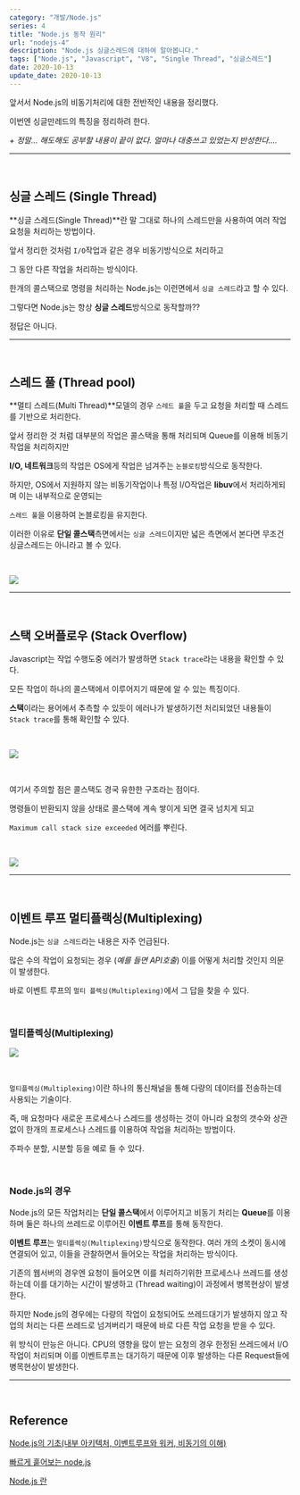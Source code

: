 ```yaml
---
category: "개발/Node.js"
series: 4 
title: "Node.js 동작 원리"
url: "nodejs-4"
description: "Node.js 싱글스레드에 대하여 알아봅니다."
tags: ["Node.js", "Javascript", "V8", "Single Thread", "싱글스레드"]
date: 2020-10-13
update_date: 2020-10-13
---
```


앞서서 Node.js의 비동기처리에 대한 전반적인 내용을 정리했다.

이번엔 싱글만레드의 특징을 정리하려 한다.

*&#43; 정말... 해도해도 공부할 내용이 끝이 없다. 얼마나 대충쓰고 있었는지 반성한다....*

***

<br>

## 싱글 스레드 (Single Thread)

**싱글 스레드(Single Thread)**란 말 그대로 하나의 스레드만을 사용하여 여러 작업요청을 처리하는 방법이다.

앞서 정리한 것처럼 `I/O`작업과 같은 경우 비동기방식으로 처리하고

그 동안 다른 작업을 처리하는 방식이다.

<span class="em red">한개의 콜스택으로 명령을 처리하는 Node.js</span>는 이런면에서 `싱글 스레드`라고 할 수 있다.

그렇다면 Node.js는 항상 **싱글 스레드**방식으로 동작할까??

정답은 <span class="em red">아니다.</span>

*** 

<br>

## 스레드 풀 (Thread pool)

**멀티 스레드(Multi Thread)**모델의 경우 `스레드 풀`을 두고 요청을 처리할 때 스레드를 기반으로 처리한다.

앞서 정리한 것 처럼 대부분의 작업은 콜스택을 통해 처리되며 Queue를 이용해 비동기 작업을 처리하지만

**I/O, 네트워크**등의 작업은 OS에게 작업은 넘겨주는 `논블로킹`방식으로 동작한다.

하지만, OS에서 지원하지 않는 비동기작업이나 특정 I/O작업은 **libuv**에서 처리하게되며 이는 내부적으로 운영되는

`스레드 풀`을 이용하여 논블로킹을 유지한다.

이러한 이유로 **단일 콜스택**측면에서는 `싱글 스레드`이지만 넓은 측면에서 본다면 무조건 싱글스레드는 아니라고 볼 수 있다.

<br>

![](https://www.notion.so/image/https%3A%2F%2Fs3-us-west-2.amazonaws.com%2Fsecure.notion-static.com%2Fce9951af-bea8-44a4-ab88-ed5a8be133cb%2Fnodejs.jpg?table=block&id=9012861c-5909-479b-b25f-933ad303110d&width=2950&userId=038a9d8a-4e75-4deb-a374-ed6ff93980c6&cache=v2)

***

<br>

## 스택 오버플로우 (Stack Overflow)

Javascript는 작업 수행도중 에러가 발생하면 `Stack trace`라는 내용을 확인할 수 있다.

모든 작업이 하나의 콜스택에서 이루어지기 때문에 알 수 있는 특징이다.

**스택**이라는 용어에서 추측할 수 있듯이 에러나가 발생하기전 처리되었던 내용들이 `Stack trace`를 통해 확인할 수 있다.

<br>

![](https://www.notion.so/image/https%3A%2F%2Fs3-us-west-2.amazonaws.com%2Fsecure.notion-static.com%2F30d30f34-a4ee-4c92-8be6-f786cc2383b7%2Fstack-trace-example.png?table=block&id=1add1722-1625-4ee1-9dbe-16169fa8adcf&width=2950&userId=038a9d8a-4e75-4deb-a374-ed6ff93980c6&cache=v2)

<br>

<span class="em red">여기서 주의할 점은 콜스택도 경국 유한한 구조라는 점이다.</span>

명령들이 반환되지 않을 상태로 콜스택에 계속 쌓이게 되면 결국 넘치게 되고 

`Maximum call stack size exceeded` 에러를 뿌린다.

<br>

![](https://www.notion.so/image/https%3A%2F%2Fs3-us-west-2.amazonaws.com%2Fsecure.notion-static.com%2Ff2903775-e5e4-4e62-8e61-70bd9442a21c%2F1_5n-8aGqENgdDy3T_qPqCgA.png?table=block&id=a3e2e01c-9707-414c-be84-f768635a76a6&width=2950&userId=038a9d8a-4e75-4deb-a374-ed6ff93980c6&cache=v2)

***

<br>

## 이벤트 루프 멀티플랙싱(Multiplexing)

Node.js는 `싱글 스레드`라는 내용은 자주 언급된다.

많은 수의 작업이 요청되는 경우 (*예를 들면 API호출*) 이를 어떻게 처리할 것인지 의문이 발생한다.

바로 이벤트 루프의 `멀티 플렉싱(Multiplexing)`에서 그 답을 찾을 수 있다.

<br>

### 멀티플렉싱(Multiplexing)

![](https://www.notion.so/image/https%3A%2F%2Fs3-us-west-2.amazonaws.com%2Fsecure.notion-static.com%2Fc5ade81c-3bbf-4fb0-b917-eba48bb78bc5%2Fasynchronous-programming.jpg?table=block&id=56865363-0e69-49b6-a7bf-17389948d264&width=2950&userId=038a9d8a-4e75-4deb-a374-ed6ff93980c6&cache=v2)

<br>

`멀티플렉싱(Multiplexing)`이란 하나의 통신채널을 통해 다량의 데이터를 전송하는데 사용되는 기술이다.

즉, 매 요청마다 새로운 프로세스나 스레드를 생성하는 것이 아니라 <span class="em red">요청의 갯수와 상관없이 한개의 프로세스나 스레드를 이용</span>하여 작업을 처리하는 방법이다.

주파수 분할, 시분할 등을 예로 들 수 있다.

<br>

### Node.js의 경우

Node.js의 모든 작업처리는 **단일 콜스택**에서 이루어지고 비동기 처리는 **Queue**를 이용하며 둘은 하나의 쓰레드로 이루어진 **이벤트 루프**를 통해 동작한다.

**이벤트 루프**는 `멀티플렉싱(Multiplexing)`방식으로 동작한다. 여러 개의 소켓이 동시에 연결되어 있고, 이들을 관찰하면서
들어오는 작업을 처리하는 방식이다.

기존의 웹서버의 경우엔 요청이 들어오면 이를 처리하기위한 프로세스나 쓰레드를 생성하는데 이를 대기하는 시간이 발생하고 (Thread waiting)이 과정에서 병목현상이 발생한다.

하지만 Node.js의 경우에는 다량의 작업이 요청되어도 쓰레드대기가 발생하지 않고 작업의 처리는 다른 쓰레드로 넘겨버리기 때문에 바로 다른 작업 요청을 받을 수 있다.

<span class="callout">위 방식이 만능은 아니다. CPU의 영향을 많이 받는 요청의 경우 한정된 쓰레드에서 I/O 작업이 처리되며 이를 이벤트루프는 대기하기 때문에 이후 발생하는 다른 Request들에 병목현상이 발생한다.</span>

***

<br>

## Reference

<span class="reference">

[Node.js의 기초(내부 아키텍처, 이벤트루프와 워커, 비동기의 이해)](https://sjh836.tistory.com/79)

[빠르게 훝어보는 node.js](https://bcho.tistory.com/881)

[Node.js 란](https://ggoals.tistory.com/63)

</span>
